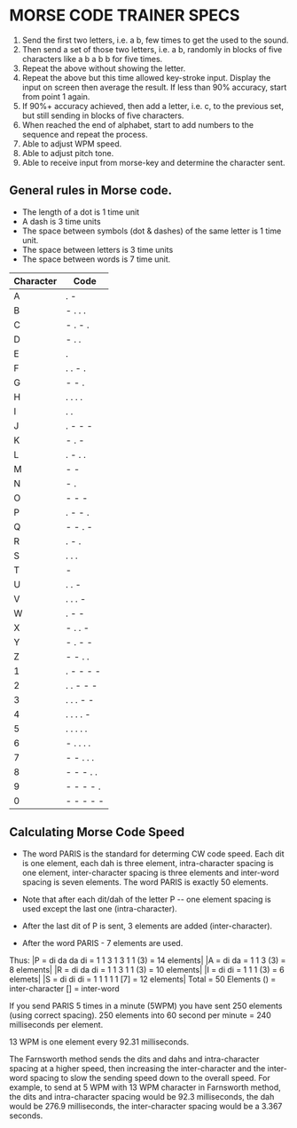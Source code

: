 # MORSE CODE TRAINER SPECS



1. Send the first two letters, i.e. a b, few times to get the used to the sound.
2. Then send a set of those two letters, i.e. a b, randomly in blocks of five characters like a b a b b for five times.
3. Repeat the above without showing the letter.
4. Repeat the above but this time allowed key-stroke input. Display the input on screen then average the result. If less than 90% accuracy, start from point 1 again.
5. If 90%+ accuracy achieved, then add a letter, i.e. c, to the previous set, but still sending in blocks of five characters.
6. When reached the end of alphabet, start to add numbers to the sequence and repeat the process.
7. Able to adjust WPM speed.
8. Able to adjust pitch tone.
9. Able to receive input from morse-key and determine the character sent.




## General rules in Morse code.

- The length of a dot is 1 time unit
- A dash is 3 time units
- The space between symbols (dot & dashes) of the same letter is 1 time unit.
- The space between letters is 3 time units
- The space between words is 7 time unit.

| Character | Code |
| --- | --- |
|A| . - |
|B| - . . .|
|C| - . - .|
|D| - . .|
|E| . |
|F| . . - .|
|G| - - .|
|H| . . . .|
|I| . . |
|J| . - - - |
|K| - . -|
|L| . - . .|
|M| - -|
|N| - .|
|O| - - -|
|P| . - - .|
|Q| - - . -|
|R| . - .|
|S| . . .|
|T| -|
|U| . . -|
|V| . . . -|
|W| . - -|
|X| - . . -|
|Y| - . - -|
|Z| - - . .|
|1| . - - - -|
|2| . . - - -|
|3| . . . - -|
|4| . . . . -|
|5| . . . . .|
|6| - . . . . |
|7| - - . . .|
|8| - - - . .|
|9| - - - - .|
|0| - - - - -|

## Calculating Morse Code Speed
- The word PARIS is the standard for determing CW code speed. Each dit is one element, each dah is three element, intra-character spacing is one element, inter-character spacing is three elements and inter-word spacing is seven elements. The word PARIS is exactly 50 elements.

- Note that after each dit/dah of the letter P -- one element spacing is used except the last one (intra-character).

- After the last dit of P is sent, 3 elements are added (inter-character).
- After the word PARIS - 7 elements are used.

Thus:
|P = di da da di = 1 1 3 1 3 1 1 (3) = 14 elements|
|A = di da = 1 1 3 (3) = 8 elements|
|R = di da di = 1 1 3 1 1 (3) = 10 elements|
|I = di di = 1 1 1 (3) = 6 elemets|
|S = di di di = 1 1 1 1 1 [7] = 12 elements|
Total = 50 Elements
() = inter-character
[] = inter-word

If you send PARIS 5 times in a minute (5WPM) you have sent 250 elements (using correct spacing). 250 elements into 60 second per minute = 240 milliseconds per element.

13 WPM is one element every 92.31 milliseconds.

The Farnsworth method sends the dits and dahs and intra-character spacing at a higher speed, then increasing the inter-character and the inter-word spacing to slow the sending speed down to the overall speed. For example, to send at 5 WPM with 13 WPM character in Farnsworth method, the dits and intra-character spacing would be 92.3 milliseconds, the dah would be 276.9 milliseconds, the inter-character spacing would be a 3.367 seconds.


